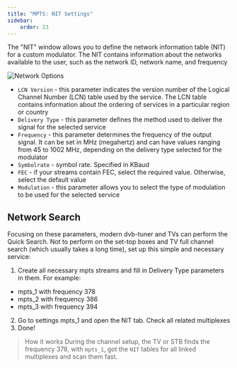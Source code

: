 ```yaml
---
title: "MPTS: NIT Settings"
sidebar:
    order: 23
---
```


The "NIT" window allows you to define the network information table (NIT) for a custom modulator. The NIT contains information about the networks available to the user, such as the network ID, network name, and frequency

![Network Options](https://cdn.cesbo.com/help/astra/delivery/broadcasting/mpts/nit.png)

- `LCN Version` - this parameter indicates the version number of the Logical Channel Number (LCN) table used by the service. The LCN table contains information about the ordering of services in a particular region or country
- `Delivery Type` - this parameter defines the method used to deliver the signal for the selected service
- `Frequency` - this parameter determines the frequency of the output signal. It can be set in MHz (megahertz) and can have values ranging from 45 to 1002 MHz, depending on the delivery type selected for the modulator
- `Symbolrate` - symbol rate. Specified in KBaud
- `FEC` - if your streams contain FEC, select the required value. Otherwise, select the default value
- `Modulation` - this parameter allows you to select the type of modulation to be used for the selected service

## Network Search

Focusing on these parameters, modern dvb-tuner and TVs can perform the Quick Search. Not to perform on the set-top boxes and TV full channel search (which usually takes a long time), set up this simple and necessary service:

1. Create all necessary mpts streams and fill in Delivery Type parameters in them. For example:
  - mpts_1 with frequency 378
  - mpts_2 with frequency 386
  - mpts_3 with frequency 394
2. Go to settings mpts_1 and open the NIT tab. Check all related multiplexes
3. Done!

> How it works During the channel setup, the TV or STB finds the frequency 378, with `mpts_1`, got the `NIT` tables for all linked multiplexes and scan them fast.
